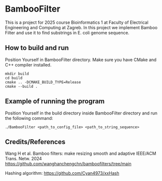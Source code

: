 # BambooFilter
This is a project for 2025 course Bioinformatics 1 at Faculty of Electrical Engineering and Computing at Zagreb.
In this project we implement Bamboo Filter and use it to find substrings in E. coli genome sequence.

## How to build and run
Position Yourself in BambooFilter directory. Make sure you have CMake and C++ compiler installed.
```
mkdir build
cd build
cmake .. -DCMAKE_BUILD_TYPE=Release
cmake --build .
```
## Example of running the program
Position Yourself in the build directory inside BambooFilter directory and run the following command:
```
./BambooFilter <path_to_config_file> <path_to_string_sequence>
```

## Credits/References
Wang H et al. Bamboo filters: make resizing smooth and adaptive IEEE/ACM Trans. Netw. 2024
https://github.com/wanghanchengchn/bamboofilters/tree/main

Hashing algorithm:
https://github.com/Cyan4973/xxHash
